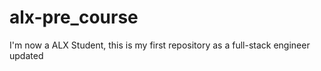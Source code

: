 # alx-pre_course
I'm now a ALX Student, this is my first repository as a full-stack engineer
updated
